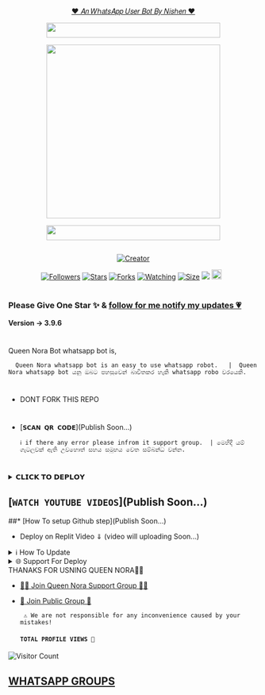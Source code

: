 <p align="center"> 
<u>♥️ 𝐴𝑛 𝑊ℎ𝑎𝑡𝑠𝐴𝑝𝑝 𝑈𝑠𝑒𝑟 𝐵𝑜𝑡 𝐵𝑦 𝑁𝑖𝑠ℎ𝑒𝑛 ♥️</u>
  
  <div align='center'>
<a href="https://github.com/QUEEN-NORA-OFFICIAL"><img src="https://graph.org/file/1e3128294af46f23ddf34.gif" width="350" height="30">
</div>
  
</p>
<p align="center">
<img src="https://i.ibb.co/0QFFVD6/Whats-App-Image-2023-11-04-at-17-58-41-7f43b857.jpg" width="350" height="350"/>

<div align='center'>
<a href="https://github.com/QUEEN-NORA-OFFICIAL"><img src="https://graph.org/file/1e3128294af46f23ddf34.gif" width="350" height="30">
</div>
  
<p align="center">
  <a href="#"><img src="http://readme-typing-svg.herokuapp.com?color=d1fa02&center=true&vCenter=true&multiline=true&lines=𝒬𝒰𝐸𝐸𝒩+𝒩𝒪𝑅𝒜+"alt="">
</p>
<p align="center">
<a href="#"><img title="Creator" src="https://img.shields.io/badge/Creator-Nishen-green.svg?style=for-the-badge&logo=github"></a>
</p>
<p align="center">
<a href="https://github.com/NishenDanidu1?tab=followers"><img title="Followers" src="https://img.shields.io/github/followers/AlipBot?color=green&style=flat-square"></a>
<a href="https://github.com/NishenDanidu1/Queen-Nora-Md-V2/stargazers/"><img title="Stars" src="https://img.shields.io/github/stars/nishen/Queen-Nora-MD-V2?color=white&style=flat-square"></a>
<a href="https://github.com/NishenDanidu1/Queen-Nora-Md-V2/network/members"><img title="Forks" src="https://img.shields.io/github/forks/NishenDanidu1/Queen-Nora-MD-V2?color=yellow&style=flat-square"></a>
<a href="https://github.com/NishenDanidu1/Queen-Nora-Md-V2/watchers"><img title="Watching" src="https://img.shields.io/github/watchers/NishenDanidu1/Queen-Nora-MD-V2?label=Watchers&color=red&style=flat-square"></a>
<a href="https://github.com/NishenDanidu1/Queen-Nora-Md-V2/"><img title="Size" src="https://img.shields.io/github/repo-size/AlipBot/Api-Alpis?style=flat-square&color=darkred"></a>
<a href="https://hits.seeyoufarm.com"><img src="https://hits.seeyoufarm.com/api/count/incr/badge.svg?url=https://github.com/NishenDanidu1/Queen-Nora-MD-V2/%2Fhit-counter&count_bg=%2379C83D&title_bg=%23555555&icon=probot.svg&icon_color=%2304FF00&title=hits&edge_flat=false"/></a>
<a href="https://github.com/NishenDanidu1/Queen-Nora-Md-V2/graphs/commit-activity"><img height="20" src="https://img.shields.io/badge/Maintained-No-red.svg"></a>&nbsp;&nbsp;
</p>

# 

### Please Give One Star ✨ & [follow for me notify my updates 💗](https://github.com/NishenDanidu1)
<b>Version -> 3.9.6</b>
# 
Queen Nora Bot whatsapp bot is,

      Queen Nora whatsapp bot is an easy to use whatsapp robot.   |  Queen Nora whatsapp bot යනු ඔබට පහසුවෙන් බාවිතකර හැකි whatsapp robo වරයෙකි.

# 
* DONT FORK THIS REPO


# 

* [`𝗦𝗖𝗔𝗡 𝗤𝗥 𝗖𝗢𝗗𝗘`](Publish Soon...)

      ℹ️ if there any error please infrom it support group.  | මෙහිදී යම් ගැටලුවක් ඇති උවහොත් සහය සමූහය වෙත සම්බන්ධ වන්න.
# 

<details>
<summary>𝗖𝗟𝗜𝗖𝗞 𝗧𝗢 𝗗𝗘𝗣𝗟𝗢𝗬</summary>


[`Deploy on Railway`](Publish Soon...)

[`Deploy on Koyeb`](Publish Soon...)

[`Deploy on Mogenius`](Publish Soon...)

[`Deploy on heroku`](Publish Soon...)

[`Deploy on Replit`](Publish Soon...)

[`Deploy on Uffizzi`](Publish Soon...)
</details>

## [`WATCH YOUTUBE VIDEOS`](Publish Soon...)
 
  ##* [How To setup Github step](Publish Soon...)
  
* Deploy on Replit Video ⇓
(video will uploading Soon...)
   

<p>
</details>
<details>
<summary>ℹ️ How To Update </summary>
<p>
</details>
<details>
<summary>🌐 Support For Deploy </summary>
<p>
</details>
THANAKS FOR USNING QUEEN NORA💃💖

* [🧑‍💻 Join Queen Nora Support Group 🧑‍💻](https://t.me/+wAa605jCMrI5MGNl)

* [🦄 Join Public Group 🦄](https://chat.whatsapp.com/GcWzmpHJfC4CeKXDyvKyhO)

     
       ⚠️ We are not responsible for any inconvenience caused by your mistakes!  
  
  #### ```TOTAL PROFILE VIEWS 🧚```
![Visitor Count](https://profile-counter.glitch.me/NishenDanidu1/count.svg)


 ## [ WHATSAPP GROUPS ](https://github.com/NishenDanidu1/groups#README.md)
